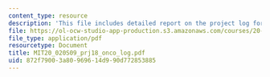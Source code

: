 ```yaml
---
content_type: resource
description: 'This file includes detailed report on the project log for Metastasis. '
file: https://ol-ocw-studio-app-production.s3.amazonaws.com/courses/20-020-introduction-to-biological-engineering-design-spring-2009/872f79003a80969614d990d772853885_MIT20_020S09_prj18_onco_log.pdf
file_type: application/pdf
resourcetype: Document
title: MIT20_020S09_prj18_onco_log.pdf
uid: 872f7900-3a80-9696-14d9-90d772853885
---
```

